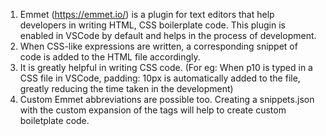 1.  Emmet (https://emmet.io/) is a plugin for text editors that help developers in writing HTML, CSS boilerplate code. This plugin is enabled in VSCode by default and helps in the process of development.
1.  When CSS-like expressions are written, a corresponding snippet of code is added to the HTML file accordingly.
1.  It is greatly helpful in writing CSS code. (For eg: When p10 is typed in a CSS file in VSCode, padding: 10px is automatically added to the file, greatly reducing the time taken in the development)
1.  Custom Emmet abbreviations are possible too. Creating a snippets.json with the custom expansion of the tags will help to create custom boiletplate code.